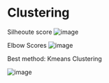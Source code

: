 # Clustering

Silheoute score
![image](https://github.com/Lastmile04/Clustering-Using-Pycaret/assets/76776321/3d99c516-833d-4458-8087-2ef5c08f2b93)




Elbow Scores
![image](https://github.com/Lastmile04/Clustering-Using-Pycaret/assets/76776321/e059199b-ac66-4ab5-b565-210f33f39af9)




Best method: Kmeans Clustering

![image](https://github.com/Lastmile04/Clustering-Using-Pycaret/assets/76776321/9071278e-4602-4855-9a55-350ad8318452)


